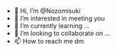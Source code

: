 - 👋 Hi, I’m @Nozomisuki
- 👀 I’m interested in meeting you
- 🌱 I’m currently learning ...
- 💞️ I’m looking to collaborate on ...
- 📫 How to reach me dm

<!---
Nozomisuki/Nozomisuki is a ✨ special ✨ repository because its `README.md` (this file) appears on your GitHub profile.
You can click the Preview link to take a look at your changes.
--->
